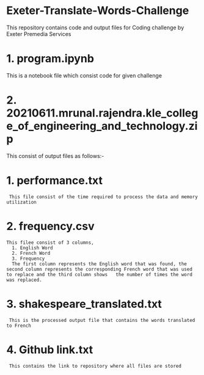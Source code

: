 # Exeter-Translate-Words-Challenge
This repository contains code and output files for Coding challenge by Exeter Premedia Services

# 1. program.ipynb
This is a notebook file which consist code for given challenge

# 2. 20210611.mrunal.rajendra.kle_college_of_engineering_and_technology.zip
This consist of output files as follows:- 
  # 1. performance.txt
     This file consist of the time required to process the data and memory utilization

  # 2. frequency.csv
    This filee consist of 3 columns,
      1. English Word
      2. French Word
      3. Frequency
      The first column represents the English word that was found, the second column represents the corresponding French word that was used to replace and the third column shows   the number of times the word was replaced. 

   # 3. shakespeare_translated.txt
     This is the processed output file that contains the words translated to French

   # 4. Github link.txt
     This contains the link to repository where all files are stored
